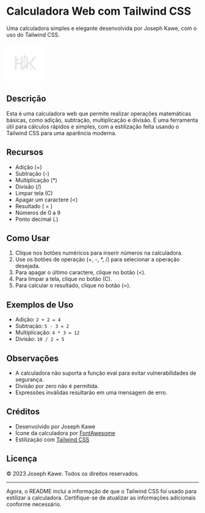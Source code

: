 # Calculadora Web com Tailwind CSS

Uma calculadora simples e elegante desenvolvida por Joseph Kawe, com o uso do Tailwind CSS.

<a href="#">
  <img src="./images/logo.png" alt="Logo" style="width: 100px; height: auto;">
</a>

## Descrição

Esta é uma calculadora web que permite realizar operações matemáticas básicas, como adição, subtração, multiplicação e divisão. É uma ferramenta útil para cálculos rápidos e simples, com a estilização feita usando o Tailwind CSS para uma aparência moderna.

## Recursos

- Adição (+)
- Subtração (-)
- Multiplicação (*)
- Divisão (/)
- Limpar tela (C)
- Apagar um caractere (<)
- Resultado ( = )
- Números de 0 a 9
- Ponto decimal (.)

## Como Usar

1. Clique nos botões numéricos para inserir números na calculadora.
2. Use os botões de operação (+, -, *, /) para selecionar a operação desejada.
3. Para apagar o último caractere, clique no botão (<).
4. Para limpar a tela, clique no botão (C).
5. Para calcular o resultado, clique no botão (=).

## Exemplos de Uso

- Adição: `2 + 2 = 4`
- Subtração: `5 - 3 = 2`
- Multiplicação: `4 * 3 = 12`
- Divisão: `10 / 2 = 5`

## Observações

- A calculadora não suporta a função eval para evitar vulnerabilidades de segurança.
- Divisão por zero não é permitida.
- Expressões inválidas resultarão em uma mensagem de erro.

## Créditos

- Desenvolvido por Joseph Kawe
- Ícone da calculadora por [FontAwesome](https://fontawesome.com/)
- Estilização com [Tailwind CSS](https://tailwindcss.com/)

## Licença

© 2023 Joseph Kawe. Todos os direitos reservados.

---

Agora, o README inclui a informação de que o Tailwind CSS foi usado para estilizar a calculadora. Certifique-se de atualizar as informações adicionais conforme necessário.
